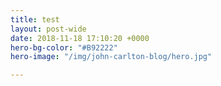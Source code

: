 ```yaml
---
title: test
layout: post-wide
date: 2018-11-18 17:10:20 +0000
hero-bg-color: "#B92222"
hero-image: "/img/john-carlton-blog/hero.jpg"

---
```

